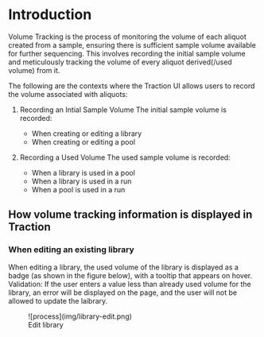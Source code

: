 # Introduction

Volume Tracking is the process of monitoring the volume of each aliquot created from a sample, ensuring there is sufficient sample volume available for further sequencing. This involves recording the initial sample volume and meticulously tracking the volume of every aliquot derived(/used volume) from it. 

The following are the contexts where the Traction UI allows users to record the volume associated with aliquots:

1. Recording an Intial Sample Volume 
    The initial sample volume is recorded:
    - When creating or editing a library
    - When creating or editing a pool


2.  Recording a Used Volume
    The used sample volume is recorded:
    - When a library is used in a pool
    - When a library is used in a run
    - When a pool is used in a run 

## How volume tracking information is displayed in Traction

### When editing an existing library
When editing a library, the used volume of the library is displayed as a badge (as shown in the figure below), with a tooltip that appears on hover.
Validation: If the user enters a value less than already used volume for the library, an error will be displayed on the page, and the user will not be allowed to update the laibrary.

<figure markdown="span">
  ![process](img/library-edit.png)
  <figcaption>Edit library</figcaption>
</figure>







